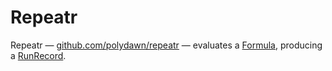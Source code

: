 Repeatr
=======

Repeatr &mdash; [github.com/polydawn/repeatr](https://github.com/polydawn/repeatr) &mdash;
evaluates a [Formula](../glossary.md#Formula), producing a [RunRecord](../glossary.md#RunRecord).
